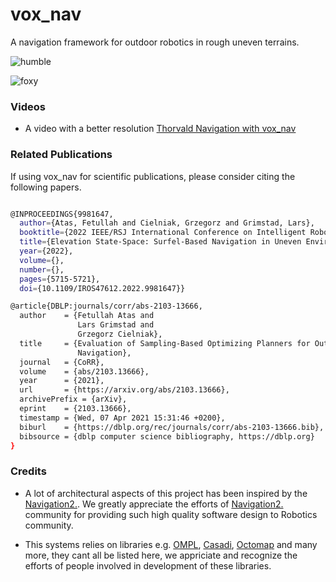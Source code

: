 # vox_nav
A navigation framework for outdoor robotics in rough uneven terrains.

![humble](https://github.com/jediofgever/vox_nav/workflows/humble/badge.svg)  

![foxy](https://github.com/jediofgever/vox_nav/workflows/foxy/badge.svg)  


### Videos 

* A video with a better resolution [Thorvald Navigation with vox_nav](https://www.youtube.com/watch?v=LIhPUCxiOAg) 

### Related Publications

If using vox_nav for scientific publications, please consider citing the following papers.

```bash

@INPROCEEDINGS{9981647,
  author={Atas, Fetullah and Cielniak, Grzegorz and Grimstad, Lars},
  booktitle={2022 IEEE/RSJ International Conference on Intelligent Robots and Systems (IROS)}, 
  title={Elevation State-Space: Surfel-Based Navigation in Uneven Environments for Mobile Robots}, 
  year={2022},
  volume={},
  number={},
  pages={5715-5721},
  doi={10.1109/IROS47612.2022.9981647}}

@article{DBLP:journals/corr/abs-2103-13666,
  author    = {Fetullah Atas and
               Lars Grimstad and
               Grzegorz Cielniak},
  title     = {Evaluation of Sampling-Based Optimizing Planners for Outdoor Robot
               Navigation},
  journal   = {CoRR},
  volume    = {abs/2103.13666},
  year      = {2021},
  url       = {https://arxiv.org/abs/2103.13666},
  archivePrefix = {arXiv},
  eprint    = {2103.13666},
  timestamp = {Wed, 07 Apr 2021 15:31:46 +0200},
  biburl    = {https://dblp.org/rec/journals/corr/abs-2103-13666.bib},
  bibsource = {dblp computer science bibliography, https://dblp.org}
}
```

### Credits

* A lot of architectural aspects of this project has been inspired by the [Navigation2.](https://github.com/ros-planning/navigation2).
We greatly appreciate the efforts of [Navigation2.](https://github.com/ros-planning/navigation2) community for providing such high quality software design to Robotics community.

* This systems relies on libraries e.g. [OMPL](https://github.com/ompl/ompl), [Casadi](https://github.com/casadi/casadi), [Octomap](https://github.com/OctoMap/octomap)
  and many more, they cant all be listed here, we appriciate and recognize the efforts of people involved in development of these libraries.
